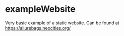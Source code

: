 # exampleWebsite
Very basic example of a static website. Can be found at https://allurebags.neocities.org/
